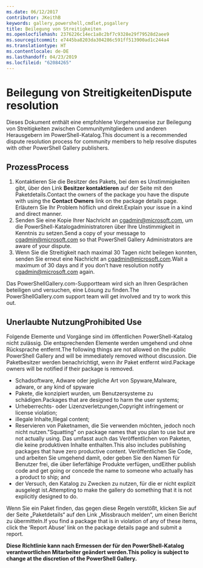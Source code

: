 ```yaml
---
ms.date: 06/12/2017
contributor: JKeithB
keywords: gallery,powershell,cmdlet,psgallery
title: Beilegung von Streitigkeiten
ms.openlocfilehash: 2376226c14ec1a8c2bf7c9328e29f79528d2aee9
ms.sourcegitcommit: e7445ba8203da304286c591ff513900ad1c244a4
ms.translationtype: HT
ms.contentlocale: de-DE
ms.lasthandoff: 04/23/2019
ms.locfileid: "62084265"
---
```

# <a name="dispute-resolution"></a><span data-ttu-id="06df2-103">Beilegung von Streitigkeiten</span><span class="sxs-lookup"><span data-stu-id="06df2-103">Dispute resolution</span></span>

<span data-ttu-id="06df2-104">Dieses Dokument enthält eine empfohlene Vorgehensweise zur Beilegung von Streitigkeiten zwischen Communitymitgliedern und anderen Herausgebern im PowerShell-Katalog.</span><span class="sxs-lookup"><span data-stu-id="06df2-104">This document is a recommended dispute resolution process for community members to help resolve disputes with other PowerShell Gallery publishers.</span></span>

## <a name="process"></a><span data-ttu-id="06df2-105">Prozess</span><span class="sxs-lookup"><span data-stu-id="06df2-105">Process</span></span>

1. <span data-ttu-id="06df2-106">Kontaktieren Sie die Besitzer des Pakets, bei dem es Unstimmigkeiten gibt, über den Link **Besitzer kontaktieren** auf der Seite mit den Paketdetails.</span><span class="sxs-lookup"><span data-stu-id="06df2-106">Contact the owners of the package you have the dispute with using the **Contact Owners** link on the package details page.</span></span>
   <span data-ttu-id="06df2-107">Erläutern Sie Ihr Problem höflich und direkt.</span><span class="sxs-lookup"><span data-stu-id="06df2-107">Explain your issue in a kind and direct manner.</span></span>
2. <span data-ttu-id="06df2-108">Senden Sie eine Kopie Ihrer Nachricht an [cgadmin@microsoft.com](mailto:cgadmin@microsoft.com), um die PowerShell-Katalogadministratoren über Ihre Unstimmigkeit in Kenntnis zu setzen.</span><span class="sxs-lookup"><span data-stu-id="06df2-108">Send a copy of your message to [cgadmin@microsoft.com](mailto:cgadmin@microsoft.com) so that PowerShell Gallery Administrators are aware of your dispute.</span></span>
3. <span data-ttu-id="06df2-109">Wenn Sie die Streitigkeit nach maximal 30 Tagen nicht beilegen konnten, senden Sie erneut eine Nachricht an [cgadmin@microsoft.com](mailto:cgadmin@microsoft.com).</span><span class="sxs-lookup"><span data-stu-id="06df2-109">Wait a maximum of 30 days and if you don’t have resolution notify [cgadmin@microsoft.com](mailto:cgadmin@microsoft.com) again.</span></span>

<span data-ttu-id="06df2-110">Das PowerShellGallery.com-Supportteam wird sich an Ihren Gesprächen beteiligen und versuchen, eine Lösung zu finden.</span><span class="sxs-lookup"><span data-stu-id="06df2-110">The PowerShellGallery.com support team will get involved and try to work this out.</span></span>

## <a name="prohibited-use"></a><span data-ttu-id="06df2-111">Unerlaubte Nutzung</span><span class="sxs-lookup"><span data-stu-id="06df2-111">Prohibited Use</span></span>

<span data-ttu-id="06df2-112">Folgende Elemente und Vorgänge sind im öffentlichen PowerShell-Katalog nicht zulässig. Die entsprechenden Elemente werden umgehend und ohne Rücksprache entfernt.</span><span class="sxs-lookup"><span data-stu-id="06df2-112">The following things are not allowed on the public PowerShell Gallery and will be immediately removed without discussion.</span></span>  <span data-ttu-id="06df2-113">Die Paketbesitzer werden benachrichtigt, wenn ihr Paket entfernt wird.</span><span class="sxs-lookup"><span data-stu-id="06df2-113">Package owners will be notified if their package is removed.</span></span>

- <span data-ttu-id="06df2-114">Schadsoftware, Adware oder jegliche Art von Spyware,</span><span class="sxs-lookup"><span data-stu-id="06df2-114">Malware, adware, or any kind of spyware</span></span>
- <span data-ttu-id="06df2-115">Pakete, die konzipiert wurden, um Benutzersysteme zu schädigen.</span><span class="sxs-lookup"><span data-stu-id="06df2-115">Packages that are designed to harm the user systems;</span></span>
- <span data-ttu-id="06df2-116">Urheberrechts- oder Lizenzverletzungen,</span><span class="sxs-lookup"><span data-stu-id="06df2-116">Copyright infringement or license violation;</span></span>
- <span data-ttu-id="06df2-117">illegale Inhalte,</span><span class="sxs-lookup"><span data-stu-id="06df2-117">Illegal content;</span></span>
- <span data-ttu-id="06df2-118">Reservieren von Paketnamen, die Sie verwenden möchten, jedoch noch nicht nutzen.</span><span class="sxs-lookup"><span data-stu-id="06df2-118">"Squatting" on package names that you plan to use but are not actually using.</span></span> <span data-ttu-id="06df2-119">Das umfasst auch das Veröffentlichen von Paketen, die keine produktiven Inhalte enthalten.</span><span class="sxs-lookup"><span data-stu-id="06df2-119">This also includes publishing packages that have zero productive content.</span></span>
  <span data-ttu-id="06df2-120">Veröffentlichen Sie Code, und arbeiten Sie umgehend damit, oder geben Sie den Namen für Benutzer frei, die über lieferfähige Produkte verfügen, und</span><span class="sxs-lookup"><span data-stu-id="06df2-120">Either publish code and get going or concede the name to someone who actually has a product to ship; and</span></span>
- <span data-ttu-id="06df2-121">der Versuch, den Katalog zu Zwecken zu nutzen, für die er nicht explizit ausgelegt ist.</span><span class="sxs-lookup"><span data-stu-id="06df2-121">Attempting to make the gallery do something that it is not explicitly designed to do.</span></span>

<span data-ttu-id="06df2-122">Wenn Sie ein Paket finden, das gegen diese Regeln verstößt, klicken Sie auf der Seite „Paketdetails“ auf den Link „Missbrauch melden“, um einen Bericht zu übermitteln.</span><span class="sxs-lookup"><span data-stu-id="06df2-122">If you find a package that is in violation of any of these items, click the ‘Report Abuse’ link on the package details page and submit a report.</span></span>

<span data-ttu-id="06df2-123">**Diese Richtlinie kann nach Ermessen der für den PowerShell-Katalog verantwortlichen Mitarbeiter geändert werden.**</span><span class="sxs-lookup"><span data-stu-id="06df2-123">**This policy is subject to change at the discretion of the PowerShell Gallery.**</span></span>
